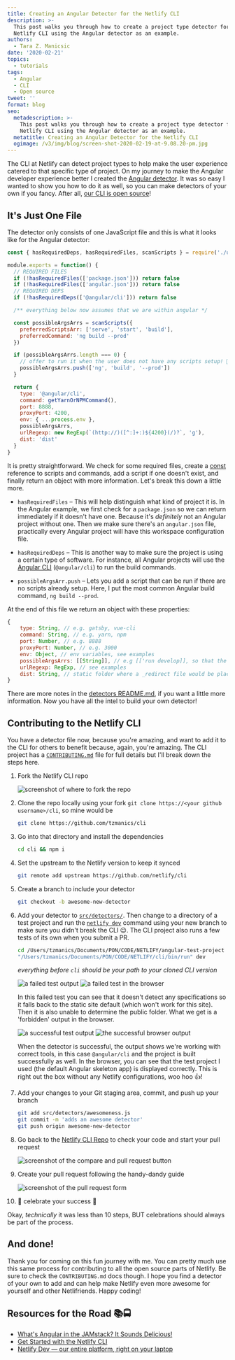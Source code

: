```yaml
---
title: Creating an Angular Detector for the Netlify CLI
description: >-
  This post walks you through how to create a project type detector for the
  Netlify CLI using the Angular detector as an example.
authors:
  - Tara Z. Manicsic
date: '2020-02-21'
topics:
  - tutorials
tags:
  - Angular
  - CLI
  - Open source
tweet: ''
format: blog
seo:
  metadescription: >-
    This post walks you through how to create a project type detector for the
    Netlify CLI using the Angular detector as an example.
  metatitle: Creating an Angular Detector for the Netlify CLI
  ogimage: /v3/img/blog/screen-shot-2020-02-19-at-9.08.20-pm.jpg
---
```

The CLI at Netlify can detect project types to help make the user experience catered to that specific type of project. On my journey to make the Angular developer experience better I created the [Angular detector](https://github.com/netlify/cli/blob/master/src/detectors/angular.js). It was so easy I wanted to show you how to do it as well, so you can make detectors of your own if you fancy. After all, [our CLI is open source](https://www.netlify.com/blog/2018/09/10/netlify-cli-2.0-now-in-beta/?utm_source=blog&utm_medium=cli-detector-post_tzm&utm_campaign=devex)!

## It's Just One File

The detector only consists of one JavaScript file and this is what it looks like for the Angular detector:

```js
const { hasRequiredDeps, hasRequiredFiles, scanScripts } = require('./utils/jsdetect')

module.exports = function() {
  // REQUIRED FILES
  if (!hasRequiredFiles(['package.json'])) return false
  if (!hasRequiredFiles(['angular.json'])) return false
  // REQUIRED DEPS
  if (!hasRequiredDeps(['@angular/cli'])) return false

  /** everything below now assumes that we are within angular */

  const possibleArgsArrs = scanScripts({
    preferredScriptsArr: ['serve', 'start', 'build'],
    preferredCommand: 'ng build --prod'
  })

  if (possibleArgsArrs.length === 0) {
    // offer to run it when the user does not have any scripts setup! 🤯
    possibleArgsArrs.push(['ng', 'build', '--prod'])
  }

  return {
    type: '@angular/cli',
    command: getYarnOrNPMCommand(),
    port: 8888,
    proxyPort: 4200,
    env: { ...process.env },
    possibleArgsArrs,
    urlRegexp: new RegExp(`(http://)([^:]+:)${4200}(/)?`, 'g'),
    dist: 'dist'
  }
}
```

It is pretty straightforward. We check for some required files, create a [const](https://developer.mozilla.org/en-US/docs/Web/JavaScript/Reference/Statements/const) reference to scripts and commands, add a script if one doesn't exist, and finally return an object with more information. Let's break this down a little more.

- `hasRequiredFiles` – This will help distinguish what kind of project it is. In the Angular example, we first check for a `package.json` so we can return immediately if it doesn't have one. Because it's _definitely_ not an Angular project without one. Then we make sure there's an `angular.json` file, practically every Angular project will have this workspace configuration file.

- `hasRequiredDeps` – This is another way to make sure the project is using a certain type of software. For instance, all Angular projects will use the [Angular CLI](https://cli.angular.io/) (`@angular/cli`) to run the build commands.

- `possibleArgsArr.push` – Lets you add a script that can be run if there are no scripts already setup. Here, I put the most common Angular build command, `ng build --prod`.

At the end of this file we return an object with these properties:
```js
{
    type: String, // e.g. gatsby, vue-cli
    command: String, // e.g. yarn, npm
    port: Number, // e.g. 8888
    proxyPort: Number, // e.g. 3000
    env: Object, // env variables, see examples
    possibleArgsArrs: [[String]], // e.g [['run develop]], so that the combined command is 'npm run develop', but we allow for multiple
    urlRegexp: RegExp, // see examples
    dist: String, // static folder where a _redirect file would be placed, e.g. 'public' or 'static'. NOT the build output folder
}
```
There are more notes in the [detectors README.md](https://github.com/netlify/cli/blob/master/src/detectors/README.md), if you want a little more information. Now you have all the intel to build your own detector!

## Contributing to the Netlify CLI

You have a detector file now, because you're amazing, and want to add it to the CLI for others to benefit because, again, you're amazing. The CLI project has a [`CONTRIBUTING.md`](https://github.com/netlify/cli/blob/master/CONTRIBUTING.md) file for full details but I'll break down the steps here.

1. Fork the Netlify CLI repo

    ![screenshot of where to fork the repo](https://res.cloudinary.com/dzkoxrsdj/image/upload/v1582143622/Screen_Shot_2020-02-19_at_3.04.46_PM_1_qt1w0m.jpg)

2. Clone the repo locally using your fork `git clone https://<your github username>/cli`, so mine would be 

    ```bash
    git clone https://github.com/tzmanics/cli
    ```

3. Go into that directory and install the dependencies

    ```bash
    cd cli && npm i
    ```

4. Set the upstream to the Netlify version to keep it synced

    ```bash
    git remote add upstream https://github.com/netlify/cli
    ```

5. Create a branch to include your detector

    ```bash
    git checkout -b awesome-new-detector
    ``` 

6. Add your detector to [`src/detectors/`](https://github.com/netlify/cli/tree/master/src/detectors). Then change to a directory of a test project and run the [`netlify dev`](https://url.netlify.com/HJNxS2V4I) command using your new branch to make sure you didn't break the CLI 😉. The CLI project also runs a few tests of its own when you submit a PR.

    ```bash
    cd /Users/tzmanics/Documents/PON/CODE/NETLIFY/angular-test-project
    "/Users/tzmanics/Documents/PON/CODE/NETLIFY/cli/bin/run" dev 
    ```
    *everything before `cli` should be your path to your cloned CLI version*

    ![a failed test output](https://res.cloudinary.com/dzkoxrsdj/image/upload/v1582772200/Screen_Shot_2020-02-26_at_9.37.39_PM_kk47go.jpg)
    ![a failed test in the browser](https://res.cloudinary.com/dzkoxrsdj/image/upload/v1582772268/Screen_Shot_2020-02-26_at_9.56.00_PM_jwb8mn.jpg)

    In this failed test you can see that it doesn't detect any specifications so it falls back to the static site default (which won't work for this site). Then it is also unable to determine the public folder. What we get is a 'forbidden' output in the browser. 

    ![a successful test output](https://res.cloudinary.com/dzkoxrsdj/image/upload/v1582772228/Screen_Shot_2020-02-26_at_9.45.18_PM_l0trih.jpg)
    ![the successful browser output](https://res.cloudinary.com/dzkoxrsdj/image/upload/v1582772247/Screen_Shot_2020-02-26_at_9.51.53_PM_kxz55d.jpg)

    When the detector is successful, the output shows we're working with correct tools, in this case `@angular/cli` and the project is built successfully as well. In the browser, you can see that the test project I used (the default Angular skeleton app) is displayed correctly. This is right out the box without any Netlify configurations, woo hoo 👍!

7. Add your changes to your Git staging area, commit, and push up your branch

    ```bash
    git add src/detectors/awesomeness.js
    git commit -m 'adds an awesome detector'
    git push origin awesome-new-detector
    ```
8. Go back to the [Netlify CLI Repo](https://github.com/netlify/cli) to check your code and start your pull request

    ![screenshot of the compare and pull request button](https://res.cloudinary.com/dzkoxrsdj/image/upload/v1582165137/Screen_Shot_2020-02-19_at_9.08.20_PM_ueryva.jpg)

9. Create your pull request following the handy-dandy guide

    ![screenshot of the pull request form](https://res.cloudinary.com/dzkoxrsdj/image/upload/v1582165256/Screen_Shot_2020-02-19_at_9.10.29_PM_thbmu5.jpg)

10. 🎊 celebrate your success 🎊

Okay, _technically_ it was less than 10 steps, BUT celebrations should always be part of the process.

## And done!

Thank you for coming on this fun journey with me. You can pretty much use this same process for contributing to all the open source parts of Netlify. Be sure to check the `CONTRIBUTING.md` docs though. I hope you find a detector of your own to add and can help make Netlify even more awesome for yourself and other Netlifriends. Happy coding! 

## Resources for the Road 📚🚍

- [What's Angular in the JAMstack? It Sounds Delicious!](https://url.netlify.com/HJvt82NV8)
- [Get Started with the Netlify CLI](https://url.netlify.com/Sk2TUn4NU)
- [Netlify Dev — our entire platform, right on your laptop](https://url.netlify.com/H18b_nEN8)
